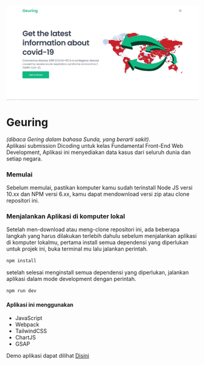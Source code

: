 ![Preview](./preview/geuring-thumb.png "Preview Screenshot")
# Geuring
*(dibaca Gering dalam bahasa Sunda, yang berarti sakit).*<br/>
Aplikasi submission Dicoding untuk kelas Fundamental Front-End Web Development,
Aplikasi ini menyediakan data kasus dari seluruh dunia dan setiap negara.

### Memulai
Sebelum memulai, pastikan komputer kamu sudah terinstall Node JS versi 10.xx dan NPM versi 6.xx, kamu dapat mendownload versi zip atau clone repositori ini.

### Menjalankan Aplikasi di komputer lokal
Setelah men-download atau meng-clone repositori ini, ada beberapa langkah yang harus dilakukan terlebih dahulu sebelum menjalankan aplikasi di komputer lokalmu, pertama install semua dependensi yang diperlukan untuk projek ini, buka terminal mu lalu jalankan perintah.
```sh
npm install
```
setelah selesai menginstall semua dependensi yang diperlukan, jalankan aplikasi dalam mode development dengan perintah.
```sh
npm run dev
```

#### Aplikasi ini menggunakan

 - JavaScript
 - Webpack
 - TailwindCSS
 - ChartJS
 - GSAP

Demo aplikasi dapat dilihat [Disini](https://geuring.vercel.app/)
